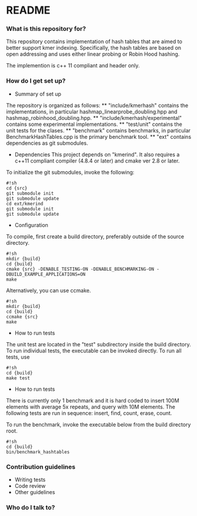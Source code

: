 # README #


### What is this repository for? ###

This repository contains implementation of hash tables that are aimed to better support kmer indexing.  Specifically, the hash tables are based on open addressing and uses either linear probing or Robin Hood hashing.

The implemention is c++ 11 compliant and header only.


### How do I get set up? ###

* Summary of set up

The repository is organized as follows:
** "include/kmerhash" contains the implementations, in particular hashmap\_linearprobe\_doubling.hpp and hashmap\_robinhood\_doubling.hpp.
** "include/kmerhash/experimental" contains some experimental implementations.
** "test/unit" contains the unit tests for the clases.
** "benchmark" contains benchmarks, in particular BenchmarkHashTables.cpp is the primary benchmark tool.
** "ext" contains dependencies as git submodules. 

* Dependencies
This project depends on "kmerind".  It also requires a c++11 compliant compiler (4.8.4 or later) and cmake ver 2.8 or later.

To initialize the git submodules, invoke the following:

```
#!sh
cd {src}
git submodule init
git submodule update
cd ext/kmerind
git submodule init
git submodule update

```


* Configuration

To compile, first create a build directory, preferably outside of the source directory.

```
#!sh
mkdir {build}
cd {build}
cmake {src} -DENABLE_TESTING-ON -DENABLE_BENCHMARKING-ON -DBUILD_EXAMPLE_APPLICATIONS=ON
make

```

Alternatively, you can use ccmake. 

```
#!sh
mkdir {build}
cd {build}
ccmake {src}
make

```

* How to run tests

The unit test are located in the "test" subdirectory inside the build directory.  To run individual tests, the executable can be invoked directly.  To run all tests, use

```
#!sh
cd {build}
make test

```

* How to run tests

There is currently only 1 benchmark and it is hard coded to insert 100M elements with average 5x repeats, and query with 10M elements.  The following tests are run in sequence:  insert, find, count, erase, count.

To run the benchmark, invoke the executable below from the build directory root. 

```
#!sh
cd {build}
bin/benchmark_hashtables

```



### Contribution guidelines ###

* Writing tests
* Code review
* Other guidelines

### Who do I talk to? ###

